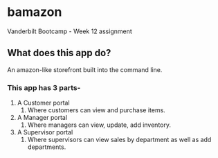 # bamazon

Vanderbilt Bootcamp - Week 12 assignment

## What does this app do?

An amazon-like storefront built into the command line.

### This app has 3 parts-

1. A Customer portal
   1. Where customers can view and purchase items.
1. A Manager portal
   1. Where managers can view, update, add inventory.
1. A Supervisor portal
   1. Where supervisors can view sales by department as well as add departments.
